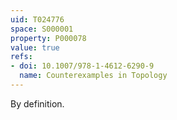```yaml
---
uid: T024776
space: S000001
property: P000078
value: true
refs:
- doi: 10.1007/978-1-4612-6290-9
  name: Counterexamples in Topology
---
```


By definition.
